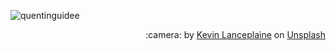 ![quentinguidee](https://user-images.githubusercontent.com/12123721/101409138-bc1ee000-38dd-11eb-9d07-9394f025d438.png)

<p align="right">
  :camera: by <a href="https://unsplash.com/@lanceplaine?utm_source=unsplash&amp;utm_medium=referral&amp;utm_content=creditCopyText">Kevin Lanceplaine</a> on <a href="https://unsplash.com/?utm_source=unsplash&amp;utm_medium=referral&amp;utm_content=creditCopyText">Unsplash</a>
</p>
